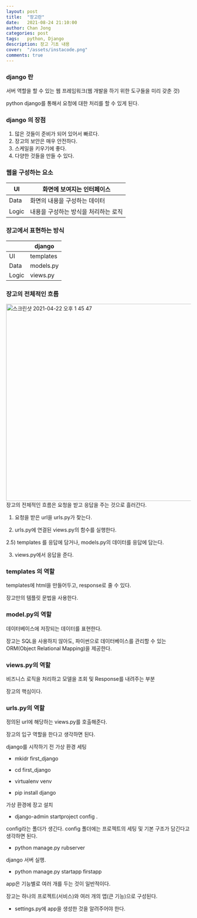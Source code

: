```yaml
---
layout: post
title:  "장고란"
date:   2021-08-24 21:10:00
author: Chan Jong
categories: post
tags:	python, Django
description: 장고 기초 내용
cover:  "/assets/instacode.png"
comments: true
---
```

### django 란

서버 역할을 할 수  있는 웹 프레임워크(웹 개발을 하기 위한 도구들을 미리 갖춘 것)

python django를 통해서 요청에 대한 처리를 할 수 있게 된다.

### django 의 장점

1. 많은 것들이 준비가 되어 있어서 빠르다.
2. 장고의 보안은 매우 안전하다.
3. 스케일을 키우기에 좋다.
4. 다양한 것들을 만들 수 있다.

### 웹을 구성하는 요소

| UI    | 화면에 보여지는 인터페이스           |
| ----- | ------------------------------------ |
| Data  | 화면의 내용을 구성하는 데이터        |
| Logic | 내용을 구성하는 방식을 처리하는 로직 |



### 장고에서 표현하는 방식

|       | django    |
| ----- | --------- |
| UI    | templates |
| Data  | models.py |
| Logic | views.py  |


### 장고의 전체적인 흐름

<img width="537" alt="스크린샷 2021-04-22 오후 1 45 47" src="https://user-images.githubusercontent.com/77820288/115658325-94ec1b00-a373-11eb-9d74-fb4ef584d96f.png">
장고의 전체적인 흐름은 요청을 받고 응답을 주는 것으로 흘러간다.

1) 요청을 받은 url을 urls.py가 찾는다. 

2) urls.py에 연결된 views.py의 함수를 실행한다.

2.5) templates 를 응답에 담거나, models.py의 데이터를 응답에 담는다.

3) views.py에서 응답을 준다.


### templates 의 역할

templates에 html을 만들어두고, response로 줄 수 있다.

장고만의 템플릿 문법을 사용한다.

### model.py의 역할

데이터베이스에 저장되는 데이터를 표현한다.

장고는 SQL을 사용하지 않아도, 파이썬으로 데이터베이스를 관리할 수 있는 ORM(Object Relational Mapping)을 제공한다.

### views.py의 역할

비즈니스 로직을 처리하고 모델을 조회 및 Response를 내려주는 부분

장고의 핵심이다.

### urls.py의 역할

정의된 url에 해당하는 views.py를 호출해준다.

장고의 입구 역할을 한다고 생각하면 된다.


django를  시작하기 전 가상 환경 세팅

- mkidr first_django

- cd first_django

- virtualenv venv

- pip install django

가상 환경에 장고 설치

- django-admin startproject config .

config라는 폴더가 생긴다. config 폴더에는 프로젝트의 세팅 및 기본 구조가 담긴다고 생각하면 된다.

- python manage.py rubserver

django 서버 실행.

- python manage.py startapp firstapp

app은 기능별로 여러 개를 두는 것이 일반적이다.

장고는 하나의 프로젝트(서비스)와 여러 개의 앱(큰 기능)으로 구성된다.

- settings.py에 app을 생성한 것을 알려주어야 한다.